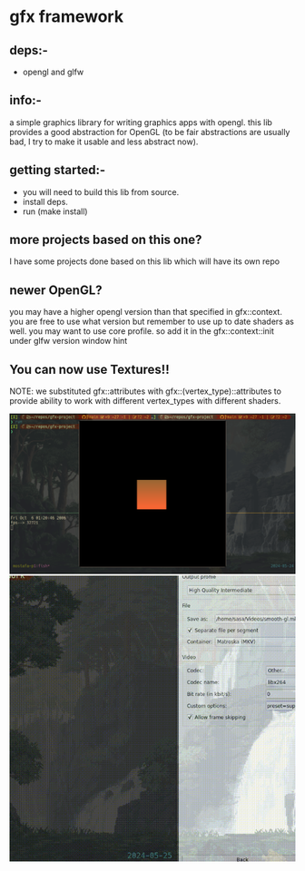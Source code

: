 # gfx framework
## deps:-
- opengl and glfw
## info:-
a simple graphics library for writing graphics apps with opengl. this lib provides a good abstraction for OpenGL
(to be fair abstractions are usually bad, I try to make it usable and less abstract now).
## getting started:- 
- you will need to build this lib from source.
- install deps.
- run (make install)
## more projects based on this one?
I have some projects done based on this lib which will have its own repo
## newer OpenGL?
you may have a higher opengl version than that specified in gfx::context.
you are free to use what version but remember to use up to date shaders as well.
you may want to use core profile. so add it in the gfx::context::init under glfw version window hint

## You can now use Textures!!
NOTE: we substituted gfx::attributes with gfx::(vertex_type)::attributes to provide ability to work
with different vertex_types with different shaders.

![moving square](imgs/test.png)
![sample gif](imgs/smooth-square.gif)
